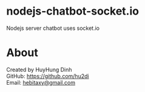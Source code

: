 # nodejs-chatbot-socket.io
Nodejs server chatbot uses socket.io

# About
Created by HuyHung Dinh<br>
GitHub: https://github.com/hu2di<br>
Email: hebitaxy@gmail.com
